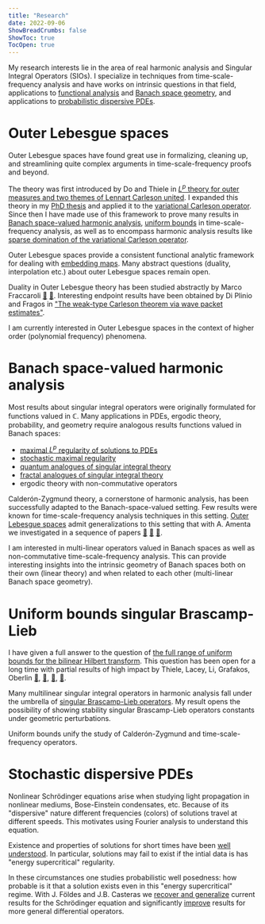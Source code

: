 ```yaml
---
title: "Research"
date: 2022-09-06
ShowBreadCrumbs: false
ShowToc: true
TocOpen: true
---
```


My research interests lie in the area of real harmonic analysis and Singular Integral Operators (SIOs). I specialize in techniques from time-scale-frequency analysis and have works on intrinsic questions in that field, applications to [functional analysis](#outer-lebesgue-spaces) and [Banach space geometry](#banach-space-valued-harmonic-analysis), and applications to [probabilistic dispersive PDEs](#stochastic-dispersive-pdes).


# Outer Lebesgue spaces

Outer Lebesgue spaces have found great use in formalizing, cleaning up, and streamlining quite complex arguments in time-scale-frequency proofs and beyond.

The theory was first introduced by Do and Thiele in [$L^{p}$ theory for outer measures and two themes of Lennart Carleson united](https://www.ams.org/journals/bull/2015-52-02/S0273-0979-2014-01474-0/). I expanded this theory in my [PhD thesis](../publications/#theses) and applied it to the [variational Carleson operator](https://arxiv.org/abs/1610.07657). Since then I have made use of this framework to prove many results in [Banach space-valued harmonic analysis](#banach-space-valued-harmonic-analysis), [uniform bounds](#uniform-bounds)
 in time-scale-frequency analysis, as well as to encompass harmonic analysis results like [sparse domination of the variational Carleson operator](https://arxiv.org/abs/1612.03028). 

Outer Lebesgue spaces provide a consistent functional analytic framework for dealing with [embedding maps](##embedding-maps). Many abstract questions (duality, interpolation etc.) about outer Lebesgue spaces remain open.

Duality in Outer Lebesgue theory has been studied abstractly by Marco Fraccaroli [🔗](https://arxiv.org/abs/2104.09472) [🔗](https://arxiv.org/abs/2001.05903). Interesting endpoint results have been obtained by Di Plinio and Fragos in ["The weak-type Carleson theorem via wave packet estimates"](https://arxiv.org/abs/2204.08051).

I am currently interested in Outer Lebesgue spaces in the context of higher order (polynomial frequency) phenomena.


# Banach space-valued harmonic analysis

Most results about singular integral operators were originally formulated for functions valued in $\mathbb{C}$. Many applications in PDEs, ergodic theory, probability, and geometry require analogous results functions valued in Banach spaces:

- [maximal $L^p$ regularity of solutions to PDEs](https://www.taylorfrancis.com/chapters/edit/10.1201/9780429187810-16/new-approach-maximal-lp-regularity-lutz-weis)
- [stochastic maximal regularity](https://projecteuclid.org/journals/annals-of-probability/volume-40/issue-2/Stochastic-maximal-Lp-regularity/10.1214/10-AOP626.full)
- [quantum analogues of singular integral theory](https://www.sciencedirect.com/science/article/pii/S0001870820304710)
- [fractal analogues of singular integral theory](https://www.sciencedirect.com/science/article/pii/S0001870820304710)
- ergodic theory with non-commutative operators

Calderón-Zygmund theory, a cornerstone of harmonic analysis, has been successfully adapted to the Banach-space-valued setting. Few results were known for time-scale-frequency analysis techniques in this setting. [Outer Lebesgue spaces](#outer-lebesgue-spaces) admit generalizations to this setting that with A. Amenta we investigated in a sequence of papers [🔗](https://londmathsoc.onlinelibrary.wiley.com/doi/full/10.1112/jlms.12512) [🔗](https://link.springer.com/content/pdf/10.1007/s00041-020-09768-0.pdf) [🔗](https://link.springer.com/article/10.1007/s00208-020-02052-y). 

I am interested in multi-linear operators valued in Banach spaces as well as non-commutative time-scale-frequency analysis. This can provide interesting insights into the intrinsic geometry of Banach spaces both on their own (linear theory) and when related to each other (multi-linear Banach space geometry).

# Uniform bounds singular Brascamp-Lieb 

I have given a full answer to the question of [the full range of uniform bounds for the bilinear Hilbert transform](https://arxiv.org/abs/2205.09851). This question has been open for a long time with partial results of high impact by Thiele, Lacey, Li, Grafakos, Oberlin 
[🔗](https://www.jstor.org/stable/3597197?origin=crossref),
[🔗](http://annals.math.princeton.edu/2004/159-3/p01),
[🔗](http://www.ems-ph.org/doi/10.4171/RMI/483),
[🔗](https://www.jstor.org/stable/24903841).

Many multilinear singular integral operators in harmonic analysis fall under the umbrella of [singular Brascamp-Lieb operators](https://link.springer.com/chapter/10.1007/978-3-030-72058-2_9). My result opens the possibility of showing stability singular Brascamp-Lieb operators constants under geometric perturbations. 

Uniform bounds unify the study of Calderón-Zygmund and time-scale-frequency operators. 


# Stochastic dispersive PDEs
 
Nonlinear Schrödinger equations arise when studying light propagation in nonlinear mediums, Bose-Einstein condensates, etc. Because of its "dispersive" nature different frequencies (colors) of solutions travel at different speeds. This motivates using Fourier analysis to understand this equation. 

Existence and properties of solutions for short times have been [well understood](https://www.math.ucla.edu/~tao/Dispersive/). In particular, solutions may fail to exist if the intial data is has "energy supercritical" regularity. 

In these circumstances one studies probabilistic well posedness: how probable is it that a solution exists even in this "energy supercritical" regime. With J. Földes and J.B. Casteras we [recover and generalize](https://arxiv.org/abs/2203.03500) current results for the Schrödinger equation and significantly [improve](/publications) results for more general differential operators. 
